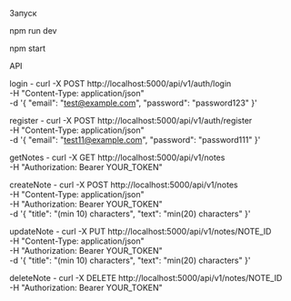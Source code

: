 Запуск

npm run dev

npm start

API

login - curl -X POST http://localhost:5000/api/v1/auth/login \
  -H "Content-Type: application/json" \
  -d '{
    "email": "test@example.com",
    "password": "password123"
  }'

register - curl -X POST http://localhost:5000/api/v1/auth/register \
  -H "Content-Type: application/json" \
  -d '{
    "email": "test11@example.com",
    "password": "password111"
  }'

getNotes - curl -X GET http://localhost:5000/api/v1/notes \
  -H "Authorization: Bearer YOUR_TOKEN"

createNote - curl -X POST http://localhost:5000/api/v1/notes \
  -H "Content-Type: application/json" \
  -H "Authorization: Bearer YOUR_TOKEN" \
  -d '{
    "title": "(min 10) characters",
    "text": "min(20) characters"
  }'

updateNote - curl -X PUT http://localhost:5000/api/v1/notes/NOTE_ID \
  -H "Content-Type: application/json" \
  -H "Authorization: Bearer YOUR_TOKEN" \
  -d '{
    "title": "(min 10) characters",
    "text": "min(20) characters"
  }'

deleteNote - curl -X DELETE http://localhost:5000/api/v1/notes/NOTE_ID \
  -H "Authorization: Bearer YOUR_TOKEN"
